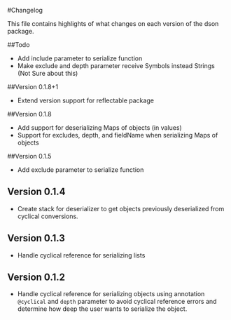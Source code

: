 #Changelog

This file contains highlights of what changes on each version of the dson package.

##Todo
* Add include parameter to serialize function
* Make exclude and depth parameter receive Symbols instead Strings (Not Sure about this)

##Version 0.1.8+1
* Extend version support for reflectable package

##Version 0.1.8
* Add support for deserializing Maps of objects (in values)
* Support for excludes, depth, and fieldName when serializing Maps of objects

##Version 0.1.5
* Add exclude parameter to serialize function

## Version 0.1.4
* Create stack for deserializer to get objects previously deserialized from cyclical conversions.

## Version 0.1.3
* Handle cyclical reference for serializing lists

## Version 0.1.2
* Handle cyclical reference for serializing objects using annotation `@cyclical` and `depth` parameter to avoid cyclical reference errors and determine how deep the user wants to serialize the object.
